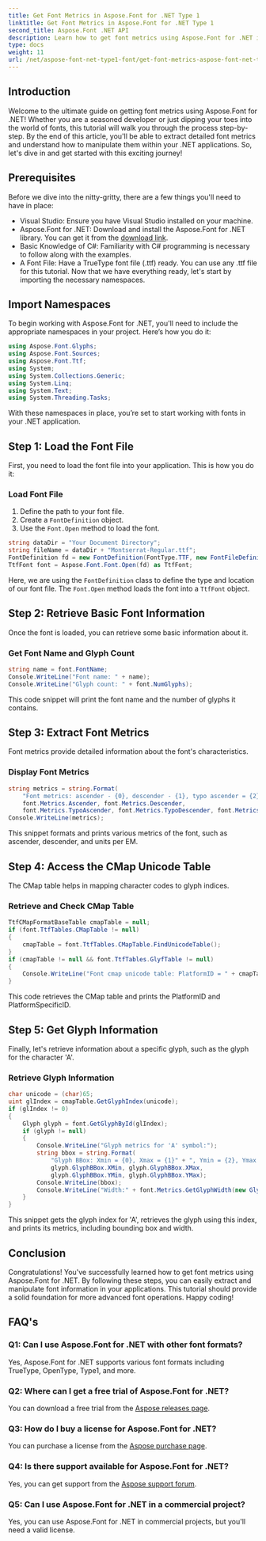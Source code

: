 ```yaml
---
title: Get Font Metrics in Aspose.Font for .NET Type 1
linktitle: Get Font Metrics in Aspose.Font for .NET Type 1
second_title: Aspose.Font .NET API
description: Learn how to get font metrics using Aspose.Font for .NET in this comprehensive, step-by-step tutorial. Perfect for developers at any level!
type: docs
weight: 11
url: /net/aspose-font-net-type1-font/get-font-metrics-aspose-font-net-type1/
---
```

## Introduction
Welcome to the ultimate guide on getting font metrics using Aspose.Font for .NET! Whether you are a seasoned developer or just dipping your toes into the world of fonts, this tutorial will walk you through the process step-by-step. By the end of this article, you'll be able to extract detailed font metrics and understand how to manipulate them within your .NET applications. So, let's dive in and get started with this exciting journey!
## Prerequisites
Before we dive into the nitty-gritty, there are a few things you'll need to have in place:
- Visual Studio: Ensure you have Visual Studio installed on your machine.
- Aspose.Font for .NET: Download and install the Aspose.Font for .NET library. You can get it from the [download link](https://releases.aspose.com/font/net/).
- Basic Knowledge of C#: Familiarity with C# programming is necessary to follow along with the examples.
- A Font File: Have a TrueType font file (.ttf) ready. You can use any .ttf file for this tutorial.
Now that we have everything ready, let's start by importing the necessary namespaces.
## Import Namespaces
To begin working with Aspose.Font for .NET, you'll need to include the appropriate namespaces in your project. Here’s how you do it:
```csharp
using Aspose.Font.Glyphs;
using Aspose.Font.Sources;
using Aspose.Font.Ttf;
using System;
using System.Collections.Generic;
using System.Linq;
using System.Text;
using System.Threading.Tasks;
```
With these namespaces in place, you’re set to start working with fonts in your .NET application.
## Step 1: Load the Font File
First, you need to load the font file into your application. This is how you do it:
### Load Font File
1. Define the path to your font file. 
2. Create a `FontDefinition` object.
3. Use the `Font.Open` method to load the font.
```csharp
string dataDir = "Your Document Directory";
string fileName = dataDir + "Montserrat-Regular.ttf";
FontDefinition fd = new FontDefinition(FontType.TTF, new FontFileDefinition("ttf", new FileSystemStreamSource(fileName)));
TtfFont font = Aspose.Font.Font.Open(fd) as TtfFont;
```
Here, we are using the `FontDefinition` class to define the type and location of our font file. The `Font.Open` method loads the font into a `TtfFont` object.
## Step 2: Retrieve Basic Font Information
Once the font is loaded, you can retrieve some basic information about it.
### Get Font Name and Glyph Count
```csharp
string name = font.FontName;
Console.WriteLine("Font name: " + name);
Console.WriteLine("Glyph count: " + font.NumGlyphs);
```
This code snippet will print the font name and the number of glyphs it contains.
## Step 3: Extract Font Metrics
Font metrics provide detailed information about the font's characteristics.
### Display Font Metrics
```csharp
string metrics = string.Format(
    "Font metrics: ascender - {0}, descender - {1}, typo ascender = {2}, typo descender = {3}, UnitsPerEm = {4}",
    font.Metrics.Ascender, font.Metrics.Descender,
    font.Metrics.TypoAscender, font.Metrics.TypoDescender, font.Metrics.UnitsPerEM);
Console.WriteLine(metrics);
```
This snippet formats and prints various metrics of the font, such as ascender, descender, and units per EM.
## Step 4: Access the CMap Unicode Table
The CMap table helps in mapping character codes to glyph indices.
### Retrieve and Check CMap Table
```csharp
TtfCMapFormatBaseTable cmapTable = null;
if (font.TtfTables.CMapTable != null)
{
    cmapTable = font.TtfTables.CMapTable.FindUnicodeTable();
}
if (cmapTable != null && font.TtfTables.GlyfTable != null)
{
    Console.WriteLine("Font cmap unicode table: PlatformID = " + cmapTable.PlatformId + ", PlatformSpecificID = " + cmapTable.PlatformSpecificId);
}
```
This code retrieves the CMap table and prints the PlatformID and PlatformSpecificID.
## Step 5: Get Glyph Information
Finally, let's retrieve information about a specific glyph, such as the glyph for the character 'A'.
### Retrieve Glyph Information
```csharp
char unicode = (char)65;
uint glIndex = cmapTable.GetGlyphIndex(unicode);
if (glIndex != 0)
{
    Glyph glyph = font.GetGlyphById(glIndex);
    if (glyph != null)
    {
        Console.WriteLine("Glyph metrics for 'A' symbol:");
        string bbox = string.Format(
            "Glyph BBox: Xmin = {0}, Xmax = {1}" + ", Ymin = {2}, Ymax = {3}",
            glyph.GlyphBBox.XMin, glyph.GlyphBBox.XMax,
            glyph.GlyphBBox.YMin, glyph.GlyphBBox.YMax);
        Console.WriteLine(bbox);
        Console.WriteLine("Width:" + font.Metrics.GetGlyphWidth(new GlyphUInt32Id(glIndex)));
    }
}
```
This snippet gets the glyph index for 'A', retrieves the glyph using this index, and prints its metrics, including bounding box and width.
## Conclusion
Congratulations! You've successfully learned how to get font metrics using Aspose.Font for .NET. By following these steps, you can easily extract and manipulate font information in your applications. This tutorial should provide a solid foundation for more advanced font operations. Happy coding!
## FAQ's
### Q1: Can I use Aspose.Font for .NET with other font formats?
Yes, Aspose.Font for .NET supports various font formats including TrueType, OpenType, Type1, and more.
### Q2: Where can I get a free trial of Aspose.Font for .NET?
You can download a free trial from the [Aspose releases page](https://releases.aspose.com/).
### Q3: How do I buy a license for Aspose.Font for .NET?
You can purchase a license from the [Aspose purchase page](https://purchase.aspose.com/buy).
### Q4: Is there support available for Aspose.Font for .NET?
Yes, you can get support from the [Aspose support forum](https://forum.aspose.com/c/font/41).
### Q5: Can I use Aspose.Font for .NET in a commercial project?
Yes, you can use Aspose.Font for .NET in commercial projects, but you'll need a valid license.

